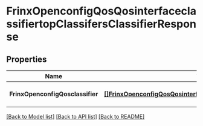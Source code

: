 # FrinxOpenconfigQosQosinterfaceclassifiertopClassifersClassifierResponse

## Properties
Name | Type | Description | Notes
------------ | ------------- | ------------- | -------------
**FrinxOpenconfigQosclassifier** | [**[]FrinxOpenconfigQosQosinterfaceclassifiertopClassifersClassifier**](frinx.openconfig.qos.qosinterfaceclassifiertop.classifers.Classifier.md) |  | [optional] [default to null]

[[Back to Model list]](../README.md#documentation-for-models) [[Back to API list]](../README.md#documentation-for-api-endpoints) [[Back to README]](../README.md)


